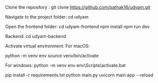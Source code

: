 Clone the repository :
git clone https://github.com/pathak16/udyam.git

Navigate to the project folder:
cd udyam

Open the frontend folder:
cd udyam-frontend
npm install
npm run dev


Backend:
cd udyam-backend

Activate virtual environment:
For macOS:

python -m venv env
source venv/bin/activate

For windows:
python -m venv env
env\Scripts\activate.bat    

pip install -r requirements.txt 
python main.py
uvicorn main:app --reload


